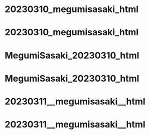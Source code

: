# 20230310_megumisasaki_html
# 20230310_megumisasaki_html
# MegumiSasaki_20230310_html
# MegumiSasaki_20230310_html
# 20230311__megumisasaki__html
# 20230311__megumisasaki__html
